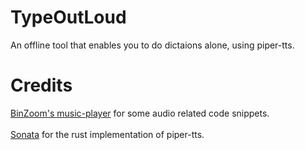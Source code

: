 # TypeOutLoud

An offline tool that enables you to do dictaions alone, using piper-tts.

# Credits

<a target="_blank" href="https://github.com/BinZoom/music-player">BinZoom's music-player</a> for some audio related code snippets.<br></br>
<a target="_blank" href="https://github.com/mush42/sonata/">Sonata</a> for the rust implementation of piper-tts.<br></br>
